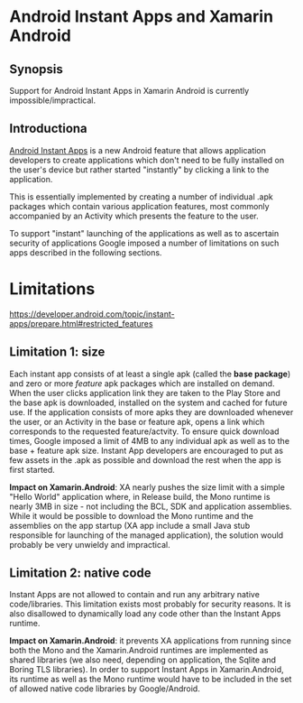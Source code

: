Android Instant Apps and Xamarin Android
========================================

Synopsis
--------

Support for Android Instant Apps in Xamarin Android is currently impossible/impractical.


Introductiona
------------

[Android Instant Apps](https://developer.android.com/topic/instant-apps/index.html) is a new Android
feature that allows application developers to create applications which don't need to be fully installed
on the user's device but rather started "instantly" by clicking a link to the application.

This is essentially implemented by creating a number of individual .apk packages which contain various 
application features, most commonly accompanied by an Activity which presents the feature to the user.

To support "instant" launching of the applications as well as to ascertain security of applications
Google imposed a number of limitations on such apps described in the following sections.


Limitations
===========

https://developer.android.com/topic/instant-apps/prepare.html#restricted_features


Limitation 1: size
------------------

Each instant app consists of at least a single apk (called the **base package**) and zero or more
*feature* apk packages which are installed on demand. When the user clicks application link they
are taken to the Play Store and the base apk is downloaded, installed on the system and cached for
future use. If the application consists of more apks they are downloaded whenever the user, or an
Activity in the base or feature apk, opens a link which corresponds to the requested feature/actvity.
To ensure quick download times, Google imposed a limit of 4MB to any individual apk as well as to the
base + feature apk size. 
Instant App developers are encouraged to put as few assets in the .apk as possible and download the 
rest when the app is first started.

**Impact on Xamarin.Android**: XA nearly pushes the size limit with a simple "Hello World" application
where, in Release build, the Mono runtime is nearly 3MB in size - not including the BCL, SDK and
application assemblies. While it would be possible to download the Mono runtime and the assemblies on
the app startup (XA app include a small Java stub responsible for launching of the managed application),
the solution would probably be very unwieldy and impractical.


Limitation 2: native code
-------------------------

Instant Apps are not allowed to contain and run any arbitrary native code/libraries. This limitation
exists most probably for security reasons. It is also disallowed to dynamically load any code other
than the Instant Apps runtime.

**Impact on Xamarin.Android**: it prevents XA applications from running since both
the Mono and the Xamarin.Android runtimes are implemented as shared libraries (we also need, depending
on application, the Sqlite and Boring TLS libraries). In order to support Instant Apps in Xamarin.Android,
its runtime as well as the Mono runtime would have to be included in the set of allowed native code
libraries by Google/Android.

